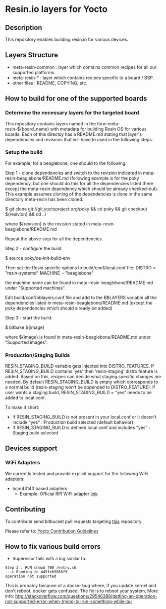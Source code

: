 # Resin.io layers for Yocto

## Description
This repository enables building resin.io for various devices.

## Layers Structure
* meta-resin-common : layer which contains common recipes for all our supported platforms.
* meta-resin-* : layer which contains recipes specific to a board / BSP.
* other files : README, COPYING, etc.

## How to build for one of the supported boards

### Determine the necessary layers for the targeted board

This repository contains layers named in the form meta-resin-${board_name} with metadata for building Resin OS for various boards. Each of this directoy has a README.md stating that layer's dependencies and revisions
that will have to used in the following steps.

### Setup the build

For example, for a beaglebone, one should to the following:

Step 1 - clone dependencies and switch to the revision indicated in meta-resin-beaglebone/README.md (following example is for the poky dependency, but one should do this for all the dependencies listed there except
the meta-resin dependency which should be already checked-out). This example assumes cloning of the dependencies is done in the same directory meta-resin has been cloned.

$ git clone git://git.yoctoproject.org/poky && cd poky && git checkout ${resivion} && cd ../

where ${revision} is the revision stated in meta-resin-beaglebone/README.md

Repeat the above step for all the dependencies.

Step 2 - configure the build

$ source poky/oe-init-build-env

Then set the Resin specific options to build/conf/local.conf file:
DISTRO = "resin-systemd"
MACHINE = "beaglebone"

the machine name can be found in meta-resin-beaglebone/README.md under "Supported machines".

Edit build/conf/bblayers.conf file and add to the BBLAYERS variable all the dependencies listed in meta-resin-beaglebone/README.md (except the poky dependencies which should already be added)

Step 3 - start the build:

$ bitbake ${image}

where ${image} is found in meta-resin-beaglebone/README.md under "Supported images".

### Production/Staging Builds

RESIN_STAGING_BUILD variable gets injected into DISTRO_FEATURES. If RESIN_STAGING_BUILD contains 'yes' then 'resin-staging' distro feature is added. Based on this, recipes can decide what staging specific changes are needed. By default RESIN_STAGING_BUILD is empty which corresponds to a normal build (resis-staging won't be appended to DISTRO_FEATURE). If user wants a staging build, RESIN_STAGING_BUILD = "yes" needs to be added to local.conf.

To make it short:

* If RESIN_STAGING_BUILD is not present in your local.conf or it doesn't include "yes" : Production build selected (default bahavior)
* If RESIN_STAGING_BUILD is defined local.conf and includes "yes" : Staging build selected

## Devices support

### WiFi Adapters

We currently tested and provide explicit support for the following WiFi adapters:

* bcm43143 based adapters
    * Example: Official RPI WiFi adapter [link](http://thepihut.com/collections/new-products/products/official-raspberry-pi-wifi-adapter)

## Contributing

To contribute send bitbucket pull requests targeting [this](https://bitbucket.org/rulemotion/meta-resin) repository.

Please refer to: [Yocto Contribution Guidelines](https://wiki.yoctoproject.org/wiki/Contribution_Guidelines#General_Information)

## How to fix various build errors

* Supervisor fails with a log similar to:
```
Step 3 : RUN chmod 700 /entry.sh
---> Running in 445fe69866f9
operation not supported
```
This is probably because of a docker bug where, if you update kernel and don't reboot, docker gets confused. The fix is to reboot your system.
More info: http://stackoverflow.com/questions/29546388/getting-an-operation-not-supported-error-when-trying-to-run-something-while-bu
